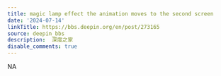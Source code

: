 ```yaml
---
title: magic lamp effect the animation moves to the second screen
date: '2024-07-14'
linkTitle: https://bbs.deepin.org/en/post/273165
source: deepin_bbs
description:  深度之家 
disable_comments: true
---
```

NA
